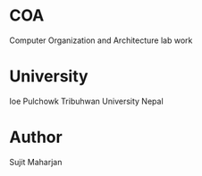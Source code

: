 # COA
Computer Organization and Architecture lab work

# University
Ioe Pulchowk
Tribuhwan University
Nepal

# Author
Sujit Maharjan
